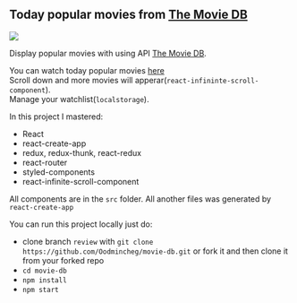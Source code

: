   ## Today popular movies from [The Movie DB](https://www.themoviedb.org)
 
 <img src="https://drive.google.com/uc?id=16Iy4li4yU8yEXCCrCsi7Ta0ME1Jso1Vk" />
 
 Display popular movies with using API [The Movie DB](https://www.themoviedb.org).  
 
 You can watch today popular movies [here](http://oodmincheg.github.io/movie-db)  
 Scroll down and more movies will apperar(`react-infininte-scroll-component`).  
 Manage your watchlist(`localstorage`).  
 
 In this project I mastered:
 - React
 - react-create-app 
 - redux, redux-thunk, react-redux 
 - react-router
 - styled-components
 - react-infinite-scroll-component 
 
 All components are in the `src` folder. All another files was generated by `react-create-app`
 
 You can run this project locally just do:
 - clone branch `review` with `git clone https://github.com/Oodmincheg/movie-db.git` or fork it and then clone it from your forked repo
 - `cd movie-db`
 - `npm install` 
 - `npm start`

